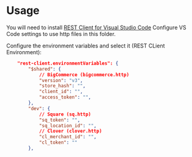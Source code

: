 # Usage

You will need to install [REST Client for Visual Studio Code](https://marketplace.visualstudio.com/items?itemName=humao.rest-client)
Configure VS Code settings to use http files in this folder.

Configure the environment variables and select it (REST CLient Environment):

```json
    "rest-client.environmentVariables": {
        "$shared": {
            // BigCommerce (bigcommerce.http)
            "version": "v3",
            "store_hash": "",
            "client_id": "",
            "access_token": "",
        },
        "dev": {
            // Square (sq.http)
            "sq_token": "",
            "sq_location_id": "",
            // Clover (clover.http)
            "cl_merchant_id": "",
            "cl_token": ""
        },
```
